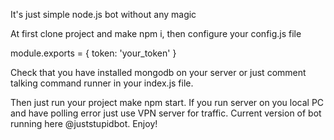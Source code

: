 It's just simple node.js bot without any magic

At first clone project and make npm i, then configure your config.js file

module.exports = {
    token: 'your_token'
}

Check that you have installed mongodb on your server or just comment talking command runner in your index.js file.

Then just run your project make npm start.
If you run server on you local PC and have polling error just use VPN server for traffic.
Current version of bot running here @juststupidbot.
Enjoy!
